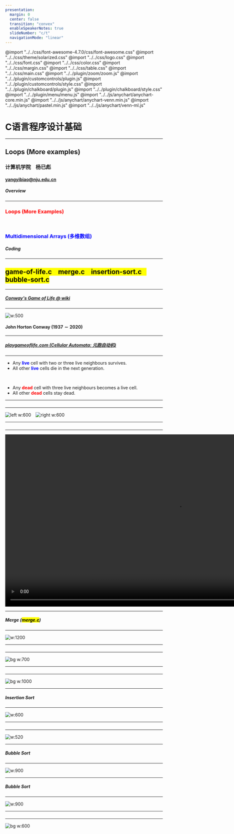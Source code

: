 ```yaml
---
presentation:
  margin: 0
  center: false
  transition: "convex"
  enableSpeakerNotes: true
  slideNumber: "c/t"
  navigationMode: "linear"
---
```


@import "../../css/font-awesome-4.7.0/css/font-awesome.css"
@import "../../css/theme/solarized.css"
@import "../../css/logo.css"
@import "../../css/font.css"
@import "../../css/color.css"
@import "../../css/margin.css"
@import "../../css/table.css"
@import "../../css/main.css"
@import "../../plugin/zoom/zoom.js"
@import "../../plugin/customcontrols/plugin.js"
@import "../../plugin/customcontrols/style.css"
@import "../../plugin/chalkboard/plugin.js"
@import "../../plugin/chalkboard/style.css"
@import "../../plugin/menu/menu.js"
@import "../../js/anychart/anychart-core.min.js"
@import "../../js/anychart/anychart-venn.min.js"
@import "../../js/anychart/pastel.min.js"
@import "../../js/anychart/venn-ml.js"



<!-- slide data-notes="" -->


<div class="bottom20"></div>

# C语言程序设计基础

<hr class="width50 center">

## Loops (More examples)

<div class="bottom8"></div>

### 计算机学院 &nbsp;&nbsp; 杨已彪

#### [yangyibiao@nju.edu.cn](yangyibiao@nju.edu.cn)


<!-- slide vertical=true data-notes="" -->


##### Overview
---


### <font color = red>Loops (More Examples)</font>
<br>

### <font color = blue>Multidimensional Arrays (多维数组)</font>

<!-- slide vertical=true data-notes="" -->


##### Coding

---

## <mark>game-of-life.c &ensp; merge.c &ensp; insertion-sort.c &ensp; bubble-sort.c

<!-- slide vertical=true data-notes="" -->

---

##### [Conway's Game of Life @ wiki](https://en.wikipedia.org/wiki/Conway%27s_Game_of_Life)

---

![w:500](figs/Conway.jpg)

#### John Horton Conway ($1937 \sim 2020$)

---


<!-- slide vertical=true data-notes="" -->

##### [playgameoflife.com (Cellular Automata; 元胞自动机)](https://playgameoflife.com/)

---

* Any <font color = blue>**live**</font> cell with two or three live neighbours survives.
* All other <font color = blue>**live**</font> cells die in the next generation.
<br>

* Any <font color = red>**dead**</font> cell with three live neighbours becomes a live cell.
* All other <font color = red>**dead**</font> cells stay dead.

---


<!-- slide vertical=true data-notes="" -->

##### 

---

![left w:600](figs/Gospers-glider-gun.gif) &ensp; ![right w:600](figs/breeder.gif)


---


<!-- slide vertical=true data-notes="" -->


##### 

---

<video control width = "1100"> <source src="videos/Conway-Game-of-Life.mp4" type = "video/mp4"> </video>

---

<!-- slide vertical=true data-notes="" -->


##### Merge (<mark>merge.c</mark>)

---

![w:1200](figs/merge-arrays.png)

---


<!-- slide vertical=true data-notes="" -->


##### 

---

![bg w:700](figs/mergesort.png)

---


<!-- slide vertical=true data-notes="" -->

##### 

---

![bg w:1000](figs/mergesort-animation.gif)

---


<!-- slide vertical=true data-notes="" -->

##### Insertion Sort

---

![w:600](figs/insertion-sort-poker.png)

---


<!-- slide vertical=true data-notes="" -->

##### 

---

![w:520](figs/hushi-poker.png)

---

<!-- slide vertical=true data-notes="" -->

##### Bubble Sort

---

![w:900](figs/bubble-sort.png)

---


<!-- slide vertical=true data-notes="" -->

##### Bubble Sort

---

![w:900](figs/bubble-sort-wiki.gif)

---


<!-- slide vertical=true data-notes="" -->

##### 

---

![bg w:600](figs/see-you.jpeg)